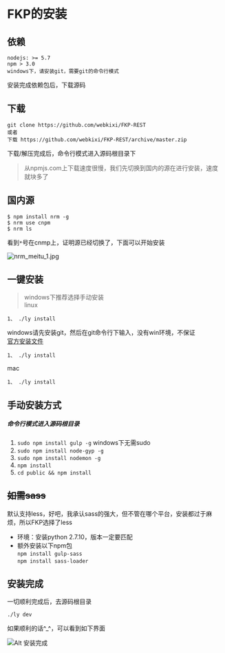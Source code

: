 # FKP的安装

## 依赖
```
nodejs: >= 5.7
npm > 3.0
windows下，请安装git，需要git的命令行模式
```
安装完成依赖包后，下载源码   

## 下载  
```
git clone https://github.com/webkixi/FKP-REST
或者
下载 https://github.com/webkixi/FKP-REST/archive/master.zip
```
下载/解压完成后，命令行模式进入源码根目录下  


> 从npmjs.com上下载速度很慢，我们先切换到国内的源在进行安装，速度就块多了  

## 国内源
```
$ npm install nrm -g
$ nrm use cnpm
$ nrm ls
```  
看到`*`号在cnmp上，证明源已经切换了，下面可以开始安装  

![nrm_meitu_1.jpg](http://www.agzgz.com/uploader/web-406394905664485818342341595953204.jpg)

## 一键安装
> windows下推荐选择手动安装   
linux
```
1、 ./ly install         
```
windows请先安装git，然后在git命令行下输入，没有win环境，不保证  
[官方安装文件](https://git-scm.com/book/zh/v2/%E8%B5%B7%E6%AD%A5-%E5%AE%89%E8%A3%85-Git)  
```
1、 ./ly install
```
mac
```
1、 ./ly install
```

## 手动安装方式  
##### 命令行模式进入源码根目录  
1. `sudo npm install gulp -g` windows下无需sudo
2. `sudo npm install node-gyp -g`
3. `sudo npm install nodemon -g`
4. `npm install`
5. `cd public && npm install`


## ~~如需sass~~  
默认支持less，好吧，我承认sass的强大，但不管在哪个平台，安装都过于麻烦，所以FKP选择了less
* 环境：安装python 2.7.10，版本一定要匹配
* 额外安装以下npm包  
`npm install gulp-sass`  
`npm install sass-loader`  

## 安装完成  
一切顺利完成后，去源码根目录
```
./ly dev
```
如果顺利的话^_^，可以看到如下界面  

![Alt 安装完成](/images/doc/install_ok.png)  
